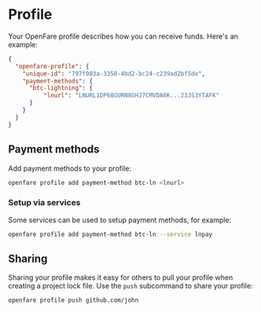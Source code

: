 # Profile

Your OpenFare profile describes how you can receive funds. Here's an example:

```json
{
  "openfare-profile": {
    "unique-id": "797f003a-3358-4bd2-bc24-c239ad2bf5de",
    "payment-methods": {
      "btc-lightning": {
          "lnurl": "LNURL1DP68GURN8GHJ7CMVDA6K...23JS3YTAFK"
      }
    }
  }
}
```

## Payment methods

Add payment methods to your profile:

```bash
openfare profile add payment-method btc-ln <lnurl>
```

### Setup via services

Some services can be used to setup payment methods, for example:

```bash
openfare profile add payment-method btc-ln --service lnpay
```

## Sharing

Sharing your profile makes it easy for others to pull your profile when creating a project lock file.
Use the `push` subcommand to share your profile:

```bash
openfare profile push github.com/john
```
